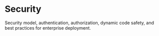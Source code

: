 # Security

Security model, authentication, authorization, dynamic code safety, and best practices for enterprise deployment.
